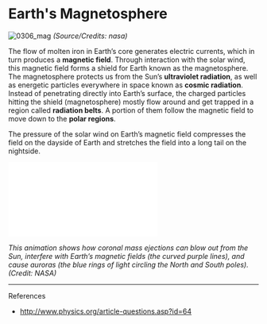 # Earth's Magnetosphere

![0306_mag](./static/0306_mag.gif)
*(Source/Credits: nasa)*

The flow of molten iron in Earth’s core generates electric currents, which in turn produces a **magnetic field**.  Through interaction with the solar wind, this magnetic field forms a shield for Earth known as the magnetosphere. The magnetosphere protects us from the Sun’s **ultraviolet radiation**, as well as energetic particles everywhere in space known as **cosmic radiation**.  Instead of penetrating directly into Earth’s surface, the charged particles hitting the shield (magnetosphere) mostly flow around and get trapped in a region called **radiation belts**. A portion of them follow the magnetic field to move down to the **polar regions**.

The pressure of the solar wind on Earth’s magnetic field compresses the field on the dayside of Earth and stretches the field into a long tail on the nightside.


<iframe src="./static/magnetic_field.mp4" frameborder="0" allowfullscreen></iframe>

*This animation shows how coronal mass ejections can blow out from the Sun, interfere with Earth’s magnetic fields (the curved purple lines), and cause auroras (the blue rings of light circling the North and South poles). (Credit: NASA)*

---

References

- http://www.physics.org/article-questions.asp?id=64
